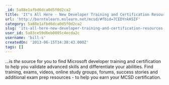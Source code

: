 ```yaml
---
_id: 5a88e1afbd6dca0d5f0d2ca2
title: 'It"s All Here - New Developer Training and Certification Resources Page '
url: 'http://borntolearn.mslearn.net/mcsd/#fbid=7CEDYnkKSIF'
category: 5a88e1afbd6dca0d5f0d2ca2
slug: 'its-all-here-new-developer-training-and-certification-resources-page'
user_id: 5a83ce59d6eb0005c4ecda2c
username: 'bill-s'
createdOn: '2013-06-15T14:38:43.000Z'
tags: []
---
```


...is <em>the</em> source for you to find Microsoft developer training and certification to help you validate advanced skills and differentiate your abilities. Find training, exams, videos, online study groups, forums, success stories and additional exam prep resources - to help you earn your MCSD certification.
